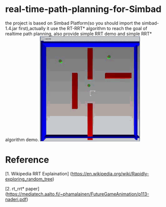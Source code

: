 # real-time-path-planning-for-Simbad
the project is based on Simbad Platform(so you should import the simbad-1.4.jar first),actually it use the RT-RRT* algorithm to reach the goal of realtime path planning, also provide simple RRT demo and simple RRT* algorithm demo.
![Simulation Result](https://raw.githubusercontent.com/Peng154/real-time-path-planning-for-Simbad/master/rt_rrt_star.gif)

# Reference
[1. Wikipedia RRT Explaination] (https://en.wikipedia.org/wiki/Rapidly-exploring_random_tree)

[2. rt_rrt* paper] (https://mediatech.aalto.fi/~phamalainen/FutureGameAnimation/p113-naderi.pdf)
